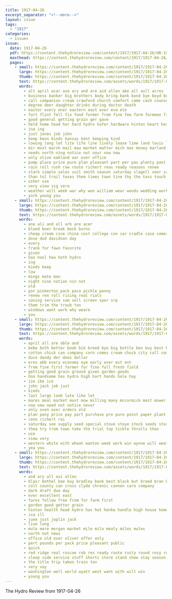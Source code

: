 ```yaml
---
title: 1917-04-26
excerpt_separator: "<!--more-->"
layout: issue
tags:
  - "1917"
categories:
  - issues
issue:
  date: 1917-04-26
  pdf: https://content.thehydroreview.com/content/1917/1917-04-26/HR-1917-04-26.pdf
  masthead: https://content.thehydroreview.com/content/1917/1917-04-26/masthead/HR-1917-04-26.jpg
  pages:
    - small: https://content.thehydroreview.com/content/1917/1917-04-26/small/HR-1917-04-26-01.jpg
      large: https://content.thehydroreview.com/content/1917/1917-04-26/large/HR-1917-04-26-01.jpg
      thumb: https://content.thehydroreview.com/content/1917/1917-04-26/thumbnails/HR-1917-04-26-01.jpg
      text: https://content.thehydroreview.com/assets/words/1917/1917-04-26/HR-1917-04-26-01.txt
      words:
        - alt april acar ave ary and are aid allen abe all aull acres
        - business banker big brothers body bring bank bond bye boyd buy bon brought ber birth better but bake bil bill
        - call companion cream crawford church comfort came cash counsel cold company con caddo can canada county capi cope cashier car cattle
        - degree deer daughter drinks during doctor death
        - easter every ener eastern east ever eva eto
        - fort flint fell fix fund former from fine few farm foreman fred fore foe forget fewer for frie flowers freely failing fountain fee friends
        - good general getting grain ger gave
        - held home hoad hor hard hydro hafer hardware hinton heart health her husband hand hum
        - ina ing
        - just jones job john
        - keep keon kinds kansas kent keeping kind
        - lowing long let lite life line lively lease lime land louis little loss light ler left loan
        - mir most marsh mail mau market matter mich mas money marland maier monday made many master mode ming mary miss mon men may messer
        - needs north ning notice not nour now new
        - only olive oakland oar over office
        - pump place price pure plan pleasant part per pas plenty past policy pitzer prime people present
        - rain roll rush raw route richert reas ready reasons renee
        - stark simple sales suit smith season saturday slagell seer save still see step sum sell shape sand scott service stock shirts state spring she start stand school session shanks set screen seas
        - than tol trail texas them times town tine thy the tess touch top
        - usher use
        - very view vig vera
        - weather will week war why won william wear woods wedding worker wilson white well whitchurch weight worth work was while winter way with
        - york young you
    - small: https://content.thehydroreview.com/content/1917/1917-04-26/small/HR-1917-04-26-02.jpg
      large: https://content.thehydroreview.com/content/1917/1917-04-26/large/HR-1917-04-26-02.jpg
      thumb: https://content.thehydroreview.com/content/1917/1917-04-26/thumbnails/HR-1917-04-26-02.jpg
      text: https://content.thehydroreview.com/assets/words/1917/1917-04-26/HR-1917-04-26-02.txt
      words:
        - ane ali and all ark are acer
        - blood boer break beck burns
        - cheap cream cine china cost college con car cradle case comes collins
        - dose dod davidson day
        - every
        - frank for fawn favorite
        - given
        - has hool hea hoth hydro
        - ing
        - kinds keep
        - low
        - mings mate man
        - night nine nation nin not
        - old
        - por pinkerton pack paca pickle penny
        - renew ren roll rising real rials
        - saving service som sell screen sper srp
        - them trim the troub ton
        - windows want work why weare
        - you
    - small: https://content.thehydroreview.com/content/1917/1917-04-26/small/HR-1917-04-26-03.jpg
      large: https://content.thehydroreview.com/content/1917/1917-04-26/large/HR-1917-04-26-03.jpg
      thumb: https://content.thehydroreview.com/content/1917/1917-04-26/thumbnails/HR-1917-04-26-03.jpg
      text: https://content.thehydroreview.com/assets/words/1917/1917-04-26/HR-1917-04-26-03.txt
      words:
        - april all are able and
        - bebe both better book bik breed bye big bottle ben buy best but butter been born
        - cotton chick can company corn comes cream chuck city call come care cure
        - duce dandy der does dollar
        - eres ebb every economy eye early ever est ent
        - from fine first farmer for fino full fresh field
        - getting good grain ground given garden goods
        - hon handsome has hydro high hart hands hole hay
        - ise ibe ice
        - john jack job just
        - kinds
        - last large look late like let
        - mares meal market must mow milling many mccormick most mower made meats marx mill means mer may man
        - now new need not notice never
        - only oven over orders old
        - plan pany price pay part purchase pro pure point paper plant profit
        - reno richert rai
        - saturday see supply seed special stove stoye stock seeds store suit salt shaffner season style sheehy stocks summers scott size spencer send service
        - thea try trom town take the trial top tickle thralls than
        - use
        - view very
        - western white with wheat wanton week work win wynne will weatherford working was woods
        - yea you
    - small: https://content.thehydroreview.com/content/1917/1917-04-26/small/HR-1917-04-26-04.jpg
      large: https://content.thehydroreview.com/content/1917/1917-04-26/large/HR-1917-04-26-04.jpg
      thumb: https://content.thehydroreview.com/content/1917/1917-04-26/thumbnails/HR-1917-04-26-04.jpg
      text: https://content.thehydroreview.com/assets/words/1917/1917-04-26/HR-1917-04-26-04.txt
      words:
        - and ary all asi allen
        - blair bethel bae buy bradley bank best black but breed bran buen bay barber buyer
        - colt county can cross clyde chronic cannon care company
        - dark draft due day
        - ever excellent east
        - fares fellow free from for farm first
        - gordon good getter grain
        - hinton health head hydro has hot henke handle high house home hands
        - isa ill
        - june just joplin jack
        - live long
        - mule mare morgan market mile milo mealy miles mules
        - north not news
        - office old over oliver offer only
        - pert pounds per pack price pleasant public
        - quick
        - red ridge real roscoe rob res ready route rusty round rosy rees
        - sleep side service stuff shorts store stand show stay season south style sack special stands supply signs stallion scott suite surgeon
        - the title trip taken train ton
        - very vay
        - washington well world wyatt west want with will win
        - young you
---
```


The Hydro Review from 1917-04-26

<!--more-->

